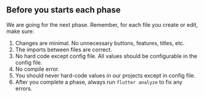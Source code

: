 ## Before you starts each phase
We are going for the next phase. Remember, for each file you create or edit, make sure:
1. Changes are minimal. No unnecessary buttons, features, titles, etc.
2. The imports between files are correct.
3. No hard code except config file. All values should be configurable in the config file.
4. No compile error.
5. You should never hard-code values in our projects except in config file.
6. After you complete a phase, always run `flutter analyze` to fix any errors.